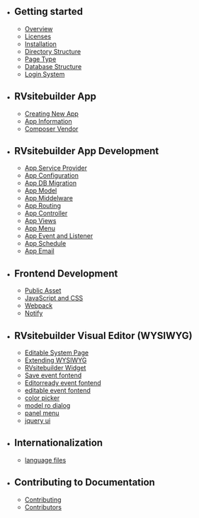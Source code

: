 - ## Getting started
    - [Overview](overview.md)   
    - [Licenses](licenses.md)
    - [Installation](installation.md)
    - [Directory Structure](directory-structure.md)
    - [Page Type](page-type.md)
    - [Database Structure](database-structure.md)
    - [Login System](login-system.md)
- ## RVsitebuilder App
    - [Creating New App](creating-new-app.md)
    - [App Information](app-json-and-dependency.md) 
    - [Composer Vendor](composer-vendor.md)
    <!-- - Additional Helpers and Commands -->
- ## RVsitebuilder App Development
    - [App Service Provider](app-service-provider.md)
    - [App Configuration](app-configuration.md) 
    - [App DB Migration](app-database-migration.md)
    - [App Model](app-model.md)
    - [App Middelware](app-middleware.md)
    - [App Routing](app-routing.md)
    - [App Controller](app-controller.md)
    - [App Views](app-views.md) 
    - [App Menu](app-menu.md) 
    - [App Event and Listener](app-event-listener.md) 
    - [App Schedule](app-schedule.md) 
    <!-- - App Console -->
    - [App Email](app-email.md)
    <!-- - Authorization (roles and policy) -->
- ## Frontend Development
    - [Public Asset](public-asset.md) 
    - [JavaScript and CSS](javascript-css-framework.md)
    - [Webpack](webpack.md)
    - [Notify](notify.md)

- ## RVsitebuilder Visual Editor (WYSIWYG)
    - [Editable System Page](creating-editable-system-page.md)
    - [Extending WYSIWYG](extending-WYSIWYG.md)
    - [RVsitebuilder Widget](rvsitebuilder-widget.md)
    - [Save event fontend](eventSave.md)
    - [Editorready event fontend](eventEditorReady.md)
    - [editable event fontend](eventEditorReady.md)
    - [color picker](eventEditorReady.md)
    - [model ro dialog](eventEditorReady.md)
    - [panel menu](eventEditorReady.md)
    - [jquery ui](eventEditorReady.md)
    <!-- - Extending Menu Components (search box, shop, login/logout)
    - Extending Section Content
    - Extending Insert Toolbar
    - Extending Form WYSIWYG
    - Extending Email WYSIWYG -->
- ## Internationalization
    - [language files](app-language-files.md)
<!-- - ## Testing -->
<!-- - ## Tutorials -->
- ## Contributing to Documentation
    - [Contributing](contributing.md)
    - [Contributors](contributors.md)



